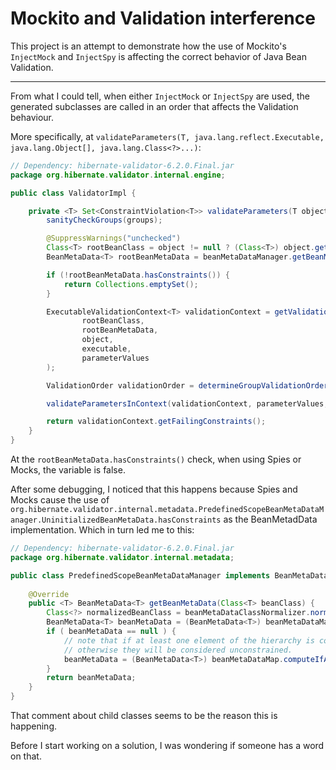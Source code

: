 # Mockito and Validation interference

This project is an attempt to demonstrate how the use of Mockito's `InjectMock` and `InjectSpy` is affecting the correct behavior of Java Bean Validation.

---

From what I could tell, when either `InjectMock` or `InjectSpy` are used, the generated subclasses are called in an order that affects the Validation behaviour.

More specifically, at `validateParameters(T, java.lang.reflect.Executable, java.lang.Object[], java.lang.Class<?>...)`:

```java
// Dependency: hibernate-validator-6.2.0.Final.jar
package org.hibernate.validator.internal.engine;

public class ValidatorImpl {

    private <T> Set<ConstraintViolation<T>> validateParameters(T object, Executable executable, Object[] parameterValues, Class<?>... groups) {
        sanityCheckGroups(groups);

        @SuppressWarnings("unchecked")
        Class<T> rootBeanClass = object != null ? (Class<T>) object.getClass() : (Class<T>) executable.getDeclaringClass();
        BeanMetaData<T> rootBeanMetaData = beanMetaDataManager.getBeanMetaData(rootBeanClass);

        if (!rootBeanMetaData.hasConstraints()) {
            return Collections.emptySet();
        }

        ExecutableValidationContext<T> validationContext = getValidationContextBuilder().forValidateParameters(
                rootBeanClass,
                rootBeanMetaData,
                object,
                executable,
                parameterValues
        );

        ValidationOrder validationOrder = determineGroupValidationOrder(groups);

        validateParametersInContext(validationContext, parameterValues, validationOrder);

        return validationContext.getFailingConstraints();
    }
}
```

At the `rootBeanMetaData.hasConstraints()` check, when using Spies or Mocks, the variable is false.

After some debugging, I noticed that this happens because Spies and Mocks cause the use of `org.hibernate.validator.internal.metadata.PredefinedScopeBeanMetaDataManager.UninitializedBeanMetaData.hasConstraints` as the BeanMetadData implementation.
Which in turn led me to this:

```java
// Dependency: hibernate-validator-6.2.0.Final.jar
package org.hibernate.validator.internal.metadata;

public class PredefinedScopeBeanMetaDataManager implements BeanMetaDataManager {
    
    @Override
    public <T> BeanMetaData<T> getBeanMetaData(Class<T> beanClass) {
        Class<?> normalizedBeanClass = beanMetaDataClassNormalizer.normalize( beanClass );
        BeanMetaData<T> beanMetaData = (BeanMetaData<T>) beanMetaDataMap.get( normalizedBeanClass );
        if ( beanMetaData == null ) {
            // note that if at least one element of the hierarchy is constrained, the child classes should really be initialized
            // otherwise they will be considered unconstrained.
            beanMetaData = (BeanMetaData<T>) beanMetaDataMap.computeIfAbsent( normalizedBeanClass, UninitializedBeanMetaData::new );
        }
        return beanMetaData;
    }
}
```

That comment about child classes seems to be the reason this is happening.

Before I start working on a solution, I was wondering if someone has a word on that.